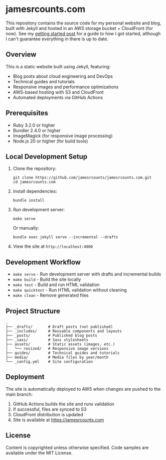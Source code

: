 # jamesrcounts.com

This repository contains the source code for my personal website and blog, built with Jekyll and hosted in an AWS storage bucket + CloudFront (for now). See my [getting started post](https://jamesrcounts.com/2017/03/16/getting-started-with-serverless.html) for a guide to how I got started, although I can't guarantee everything in there is up to date.

## Overview

This is a static website built using Jekyll, featuring:

- Blog posts about cloud engineering and DevOps
- Technical guides and tutorials
- Responsive images and performance optimizations
- AWS-based hosting with S3 and CloudFront
- Automated deployments via GitHub Actions

## Prerequisites

- Ruby 3.2.0 or higher
- Bundler 2.4.0 or higher
- ImageMagick (for responsive image processing)
- Node.js 20 or higher (for build tools)

## Local Development Setup

1. Clone the repository:

   ```shell
   git clone https://github.com/jamesrcounts/jamesrcounts.com.git
   cd jamesrcounts.com
   ```

2. Install dependencies:

   ```shell
   bundle install
   ```

3. Run development server:

   ```shell
   make serve
   ```

   Or manually:

   ```shell
   bundle exec jekyll serve --incremental --drafts
   ```

4. View the site at `http://localhost:4000`

## Development Workflow

- `make serve` - Run development server with drafts and incremental builds
- `make build` - Build the site locally
- `make test` - Build and run HTML validation
- `make quicktest` - Run HTML validation without cleaning
- `make clean` - Remove generated files

## Project Structure

```text
.
├── _drafts/       # Draft posts (not published)
├── _includes/     # Reusable components and layouts
├── _posts/        # Published blog posts
├── _sass/         # Sass stylesheets
├── assets/        # Static assets (images, etc.)
│   └── resized/   # Responsive image versions
├── guides/        # Technical guides and tutorials
├── media/         # Media files by year/month
└── _config.yml    # Site configuration
```

## Deployment

The site is automatically deployed to AWS when changes are pushed to the main branch:

1. GitHub Actions builds the site and runs validation
2. If successful, files are synced to S3
3. CloudFront distribution is updated
4. Site is available at https://jamesrcounts.com

## License

Content is copyrighted unless otherwise specified. Code samples are available under the MIT License.